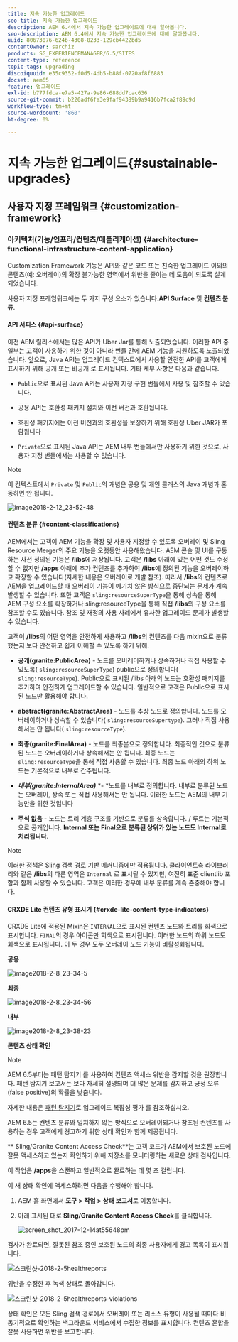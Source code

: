 ```yaml
---
title: 지속 가능한 업그레이드
seo-title: 지속 가능한 업그레이드
description: AEM 6.4에서 지속 가능한 업그레이드에 대해 알아봅니다.
seo-description: AEM 6.4에서 지속 가능한 업그레이드에 대해 알아봅니다.
uuid: 80673076-624b-4308-8233-129cb4422bd5
contentOwner: sarchiz
products: SG_EXPERIENCEMANAGER/6.5/SITES
content-type: reference
topic-tags: upgrading
discoiquuid: e35c9352-f0d5-4db5-b88f-0720af8f6883
docset: aem65
feature: 업그레이드
exl-id: b777fdca-e7a5-427a-9e86-688dd7cac636
source-git-commit: b220adf6fa3e9faf94389b9a9416b7fca2f89d9d
workflow-type: tm+mt
source-wordcount: '860'
ht-degree: 0%

---
```


# 지속 가능한 업그레이드{#sustainable-upgrades}

## 사용자 지정 프레임워크 {#customization-framework}

### 아키텍처(기능/인프라/컨텐츠/애플리케이션) {#architecture-functional-infrastructure-content-application}

Customization Framework 기능은 API와 같은 코드 또는 친숙한 업그레이드 이외의 콘텐츠(예: 오버레이)의 확장 불가능한 영역에서 위반을 줄이는 데 도움이 되도록 설계되었습니다.

사용자 지정 프레임워크에는 두 가지 구성 요소가 있습니다.**API Surface** 및 **컨텐츠 분류**.

#### API 서피스 {#api-surface}

이전 AEM 릴리스에서는 많은 API가 Uber Jar를 통해 노출되었습니다. 이러한 API 중 일부는 고객이 사용하기 위한 것이 아니라 번들 간에 AEM 기능을 지원하도록 노출되었습니다. 앞으로, Java API는 업그레이드 컨텍스트에서 사용할 안전한 API를 고객에게 표시하기 위해 공개 또는 비공개 로 표시됩니다. 기타 세부 사항은 다음과 같습니다.

* `Public`으로 표시된 Java API는 사용자 지정 구현 번들에서 사용 및 참조할 수 있습니다.

* 공용 API는 호환성 패키지 설치와 이전 버전과 호환됩니다.
* 호환성 패키지에는 이전 버전과의 호환성을 보장하기 위해 호환성 Uber JAR가 포함됩니다
* `Private`으로 표시된 Java API는 AEM 내부 번들에서만 사용하기 위한 것으로, 사용자 지정 번들에서는 사용할 수 없습니다.

>[!NOTE]
>
>이 컨텍스트에서 `Private` 및 `Public`의 개념은 공용 및 개인 클래스의 Java 개념과 혼동하면 안 됩니다.

![image2018-2-12_23-52-48](assets/image2018-2-12_23-52-48.png)

#### 컨텐츠 분류 {#content-classifications}

AEM에서는 고객이 AEM 기능을 확장 및 사용자 지정할 수 있도록 오버레이 및 Sling Resource Merger의 주요 기능을 오랫동안 사용해왔습니다. AEM 콘솔 및 UI를 구동하는 사전 정의된 기능은 **/libs**&#x200B;에 저장됩니다. 고객은 **/libs** 아래에 있는 어떤 것도 수정할 수 없지만 **/apps** 아래에 추가 컨텐츠를 추가하여 **/libs**&#x200B;에 정의된 기능을 오버레이하고 확장할 수 있습니다(자세한 내용은 오버레이로 개발 참조). 따라서 **/libs**&#x200B;의 컨텐츠로 AEM을 업그레이드할 때 오버레이 기능이 예기치 않은 방식으로 중단되는 문제가 계속 발생할 수 있습니다. 또한 고객은 `sling:resourceSuperType`을 통해 상속을 통해 AEM 구성 요소를 확장하거나 sling:resourceType을 통해 직접 **/libs**&#x200B;의 구성 요소를 참조할 수도 있습니다. 참조 및 재정의 사용 사례에서 유사한 업그레이드 문제가 발생할 수 있습니다.

고객이 **/libs**&#x200B;의 어떤 영역을 안전하게 사용하고 **/libs**&#x200B;의 컨텐츠를 다음 mixin으로 분류했는지 보다 안전하고 쉽게 이해할 수 있도록 하기 위해.

* **공개(granite:PublicArea)**  - 노드를 오버레이하거나 상속하거나 직접 사용할 수 있도록( `sling:resourceSuperType`) public으로 정의합니다( `sling:resourceType`). Public으로 표시된 /libs 아래의 노드는 호환성 패키지를 추가하여 안전하게 업그레이드할 수 있습니다. 일반적으로 고객은 Public으로 표시된 노드만 활용해야 합니다.

* **abstract(granite:AbstractArea)**  - 노드를 추상 노드로 정의합니다. 노드를 오버레이하거나 상속할 수 있습니다( `sling:resourceSupertype`). 그러나 직접 사용해서는 안 됩니다( `sling:resourceType`).

* **최종(granite:FinalArea)**  - 노드를 최종본으로 정의합니다. 최종적인 것으로 분류된 노드는 오버레이하거나 상속해서는 안 됩니다. 최종 노드는 `sling:resourceType`을 통해 직접 사용할 수 있습니다. 최종 노드 아래의 하위 노드는 기본적으로 내부로 간주됩니다.

* ***내부(granite:InternalArea)*** *- *노드를 내부로 정의합니다. 내부로 분류된 노드는 오버레이, 상속 또는 직접 사용해서는 안 됩니다. 이러한 노드는 AEM의 내부 기능만을 위한 것입니다

* **주석 없음**  - 노드는 트리 계층 구조를 기반으로 분류를 상속합니다. / 루트는 기본적으로 공개입니다. **Internal 또는 Final으로 분류된 상위가 있는 노드도 Internal로 처리됩니다.**

>[!NOTE]
>
>이러한 정책은 Sling 검색 경로 기반 메커니즘에만 적용됩니다. 클라이언트측 라이브러리와 같은 **/libs**&#x200B;의 다른 영역은 `Internal` 로 표시될 수 있지만, 여전히 표준 clientlib 포함과 함께 사용할 수 있습니다. 고객은 이러한 경우에 내부 분류를 계속 존중해야 합니다.

#### CRXDE Lite 컨텐츠 유형 표시기 {#crxde-lite-content-type-indicators}

CRXDE Lite에 적용된 Mixin은 `INTERNAL`으로 표시된 컨텐츠 노드와 트리를 회색으로 표시합니다. `FINAL`의 경우 아이콘만 회색으로 표시됩니다. 이러한 노드의 하위 노드도 회색으로 표시됩니다. 이 두 경우 모두 오버레이 노드 기능이 비활성화됩니다.

**공용**

![image2018-2-8_23-34-5](assets/image2018-2-8_23-34-5.png)

**최종**

![image2018-2-8_23-34-56](assets/image2018-2-8_23-34-56.png)

**내부**

![image2018-2-8_23-38-23](assets/image2018-2-8_23-38-23.png)

**콘텐츠 상태 확인**

>[!NOTE]
>
>AEM 6.5부터는 패턴 탐지기 를 사용하여 컨텐츠 액세스 위반을 감지할 것을 권장합니다. 패턴 탐지기 보고서는 보다 자세히 설명되며 더 많은 문제를 감지하고 긍정 오류(false positive)의 확률을 낮춥니다.
>
>자세한 내용은 [패턴 탐지기](/help/sites-deploying/pattern-detector.md)로 업그레이드 복잡성 평가 를 참조하십시오.

AEM 6.5는 컨텐츠 분류와 일치하지 않는 방식으로 오버레이되거나 참조된 컨텐츠를 사용하는 경우 고객에게 경고하기 위한 상태 확인과 함께 제공됩니다.

** Sling/Granite Content Access Check**는 고객 코드가 AEM에서 보호된 노드에 잘못 액세스하고 있는지 확인하기 위해 저장소를 모니터링하는 새로운 상태 검사입니다.

이 작업은 **/apps**&#x200B;을 스캔하고 일반적으로 완료하는 데 몇 초 걸립니다.

이 새 상태 확인에 액세스하려면 다음을 수행해야 합니다.

1. AEM 홈 화면에서 **도구 > 작업 > 상태 보고서**&#x200B;로 이동합니다.
1. 아래 표시된 대로 **Sling/Granite Content Access Check**&#x200B;를 클릭합니다.

   ![screen_shot_2017-12-14at55648pm](assets/screen_shot_2017-12-14at55648pm.png)

검사가 완료되면, 잘못된 참조 중인 보호된 노드의 최종 사용자에게 경고 목록이 표시됩니다.

![스크린샷-2018-2-5healthreports](assets/screenshot-2018-2-5healthreports.png)

위반을 수정한 후 녹색 상태로 돌아갑니다.

![스크린샷-2018-2-5healthreports-violations](assets/screenshot-2018-2-5healthreports-violations.png)

상태 확인은 모든 Sling 검색 경로에서 오버레이 또는 리소스 유형이 사용될 때마다 비동기적으로 확인하는 백그라운드 서비스에서 수집한 정보를 표시합니다. 컨텐츠 혼합을 잘못 사용하면 위반을 보고합니다.
